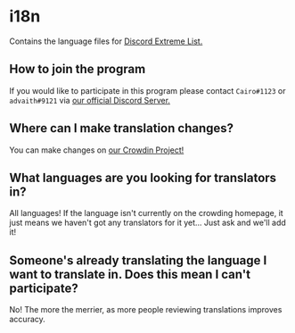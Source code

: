 # i18n
Contains the language files for [Discord Extreme List.](https://discordextremelist.xyz)

## How to join the program
If you would like to participate in this program please contact `Cairo#1123` or `advaith#9121` via [our official Discord Server.](https://discord.gg/WeCer3J)

## Where can I make translation changes?
You can make changes on [our Crowdin Project!](https://translate.discordextremelist.xyz/)

## What languages are you looking for translators in?
All languages! If the language isn't currently on the crowding homepage, it just means we haven't got any translators for it yet... Just ask and we'll add it!

## Someone's already translating the language I want to translate in. Does this mean I can't participate?
No! The more the merrier, as more people reviewing translations improves accuracy.
